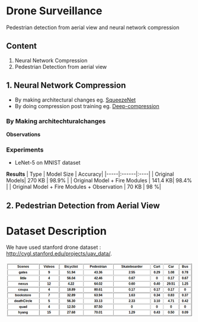 # Drone Surveillance
Pedestrian detection from aerial view and neural network compression

## Content
1. Neural Network Compression
2. Pedestrian Detection from aerial view


## 1. Neural Network Compression

* By making architectural changes eg. [SqueezeNet](https://arxiv.org/abs/1602.07360)
* By doing compression post training eg. [Deep-compression](https://arxiv.org/abs/1510.00149)

### By Making architechturalchanges
**Observations**


### Experiments
* LeNet-5 on MNIST dataset

**Results**
|  Type   | Model Size | Accuracy|
|-----|:------|:----|
| Original Models| 270 KB | 98.9%  |
| Original Model + Fire Modules | 141.4 KB| 98.4% |
| Original Model + Fire Modules + Observation | 70 KB | 98 %|


## 2. Pedestrian Detection from Aerial View
# Dataset Description
We have used stanford drone dataset : http://cvgl.stanford.edu/projects/uav_data/.

!["Dataset Description"](img/stats_dataset.png)
